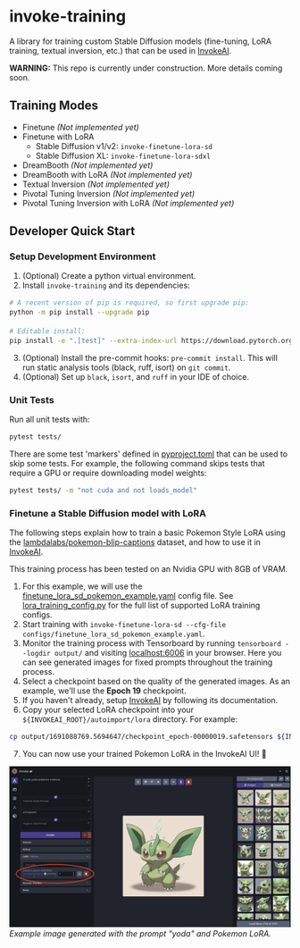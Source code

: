 # invoke-training

A library for training custom Stable Diffusion models (fine-tuning, LoRA training, textual inversion, etc.) that can be used in [InvokeAI](https://github.com/invoke-ai/InvokeAI).

**WARNING:**  This repo is currently under construction. More details coming soon.

## Training Modes

- Finetune *(Not implemented yet)*
- Finetune with LoRA
    - Stable Diffusion v1/v2: `invoke-finetune-lora-sd`
    - Stable Diffusion XL: `invoke-finetune-lora-sdxl`
- DreamBooth *(Not implemented yet)*
- DreamBooth with LoRA *(Not implemented yet)*
- Textual Inversion *(Not implemented yet)*
- Pivotal Tuning Inversion *(Not implemented yet)*
- Pivotal Tuning Inversion with LoRA *(Not implemented yet)*

## Developer Quick Start

### Setup Development Environment
1. (Optional) Create a python virtual environment.
2. Install `invoke-training` and its dependencies:
```bash
# A recent version of pip is required, so first upgrade pip:
python -m pip install --upgrade pip

# Editable install:
pip install -e ".[test]" --extra-index-url https://download.pytorch.org/whl/cu118
```
3. (Optional) Install the pre-commit hooks: `pre-commit install`. This will run static analysis tools (black, ruff, isort) on `git commit`.
4. (Optional) Set up `black`, `isort`, and `ruff` in your IDE of choice.

### Unit Tests
Run all unit tests with:
```bash
pytest tests/
```

There are some test 'markers' defined in [pyproject.toml](/pyproject.toml) that can be used to skip some tests. For example, the following command skips tests that require a GPU or require downloading model weights:
```bash
pytest tests/ -m "not cuda and not loads_model"
```

### Finetune a Stable Diffusion model with LoRA
The following steps explain how to train a basic Pokemon Style LoRA using the [lambdalabs/pokemon-blip-captions](https://huggingface.co/datasets/lambdalabs/pokemon-blip-captions) dataset, and how to use it in [InvokeAI](https://github.com/invoke-ai/InvokeAI).

This training process has been tested on an Nvidia GPU with 8GB of VRAM.

1. For this example, we will use the [finetune_lora_sd_pokemon_example.yaml](/configs/finetune_lora_sd_pokemon_example.yaml) config file. See [lora_training_config.py](/src/invoke_training/training/lora/lora_training_config.py) for the full list of supported LoRA training configs.
2. Start training with `invoke-finetune-lora-sd --cfg-file configs/finetune_lora_sd_pokemon_example.yaml`.
3. Monitor the training process with Tensorboard by running `tensorboard --logdir output/` and visiting [localhost:6006](http://localhost:6006) in your browser. Here you can see generated images for fixed prompts throughout the training process.
4. Select a checkpoint based on the quality of the generated images. As an example, we'll use the **Epoch 19** checkpoint.
5. If you haven't already, setup [InvokeAI](https://github.com/invoke-ai/InvokeAI) by following its documentation.
6. Copy your selected LoRA checkpoint into your `${INVOKEAI_ROOT}/autoimport/lora` directory. For example:
```bash
cp output/1691088769.5694647/checkpoint_epoch-00000019.safetensors ${INVOKEAI_ROOT}/autoimport/lora/pokemon_epoch-00000019.safetensors
```
7. You can now use your trained Pokemon LoRA in the InvokeAI UI! 🎉

![Screenshot of the InvokeAI UI with an example of a Yoda pokemon generated using a Pokemon LoRA.](images/invokeai_yoda_pokemon_lora.png)
*Example image generated with the prompt "yoda" and Pokemon LoRA.*
